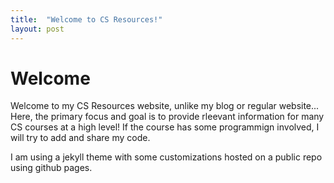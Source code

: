 ```yaml
---
title:  "Welcome to CS Resources!"
layout: post
---
```


# Welcome

Welcome to my CS Resources website, unlike my blog or regular website...
Here, the primary focus and goal is to provide rleevant information for many CS courses at a high level! 
If the course has some programmign involved, I will try to add and share my code. 

I am using a jekyll theme with some customizations hosted on a public repo using github pages. 